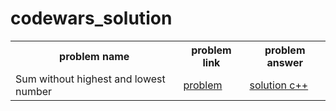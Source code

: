 # codewars_solution

<table>
  <th>problem name</th>
  <th>problem link</th>
  <th>problem answer</th>

  <tr>
    <td>Sum without highest and lowest number</td>
    <td><a href="https://www.codewars.com/kata/576b93db1129fcf2200001e6" target="_blank">problem</a></td>
    <td><a href="https://gist.github.com/AI-Cortex/160096aae9f634c97bbb8dfe97813fd9" target="_blank">solution c++</a></td>
  </tr>
</table>
